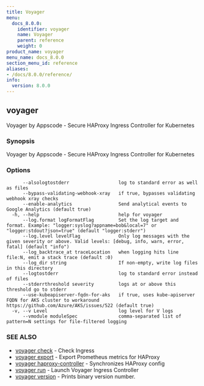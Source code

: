 ```yaml
---
title: Voyager
menu:
  docs_8.0.0:
    identifier: voyager
    name: Voyager
    parent: reference
    weight: 0
product_name: voyager
menu_name: docs_8.0.0
section_menu_id: reference
aliases:
- /docs/8.0.0/reference/
info:
  version: 8.0.0
---
```


## voyager

Voyager by Appscode - Secure HAProxy Ingress Controller for Kubernetes

### Synopsis

Voyager by Appscode - Secure HAProxy Ingress Controller for Kubernetes

### Options

```
      --alsologtostderr                  log to standard error as well as files
      --bypass-validating-webhook-xray   if true, bypasses validating webhook xray checks
      --enable-analytics                 Send analytical events to Google Analytics (default true)
  -h, --help                             help for voyager
      --log.format logFormatFlag         Set the log target and format. Example: "logger:syslog?appname=bob&local=7" or "logger:stdout?json=true" (default "logger:stderr")
      --log.level levelFlag              Only log messages with the given severity or above. Valid levels: [debug, info, warn, error, fatal] (default "info")
      --log_backtrace_at traceLocation   when logging hits line file:N, emit a stack trace (default :0)
      --log_dir string                   If non-empty, write log files in this directory
      --logtostderr                      log to standard error instead of files
      --stderrthreshold severity         logs at or above this threshold go to stderr
      --use-kubeapiserver-fqdn-for-aks   if true, uses kube-apiserver FQDN for AKS cluster to workaround https://github.com/Azure/AKS/issues/522 (default true)
  -v, --v Level                          log level for V logs
      --vmodule moduleSpec               comma-separated list of pattern=N settings for file-filtered logging
```

### SEE ALSO

* [voyager check](/docs/8.0.0/reference/voyager_check)	 - Check Ingress
* [voyager export](/docs/8.0.0/reference/voyager_export)	 - Export Prometheus metrics for HAProxy
* [voyager haproxy-controller](/docs/8.0.0/reference/voyager_haproxy-controller)	 - Synchronizes HAProxy config
* [voyager run](/docs/8.0.0/reference/voyager_run)	 - Launch Voyager Ingress Controller
* [voyager version](/docs/8.0.0/reference/voyager_version)	 - Prints binary version number.

